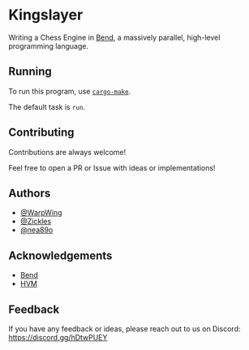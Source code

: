 # Kingslayer 

Writing a Chess Engine in [Bend](https://github.com/HigherOrderCO/Bend/tree/main), a massively parallel, high-level programming language.


## Running

To run this program, use [`cargo-make`](https://github.com/sagiegurari/cargo-make).

The default task is `run`.

## Contributing

Contributions are always welcome!

Feel free to open a PR or Issue with ideas or implementations!


## Authors
- [@WarpWing](https://www.github.com/WarpWing)
- [@Zickles](https://github.com/Zickles)
- [@nea89o](https://github.com/nea89o)

## Acknowledgements

 - [Bend](https://github.com/HigherOrderCO/Bend)
 - [HVM](https://github.com/HigherOrderCO/HVM)


## Feedback

If you have any feedback or ideas, please reach out to us on Discord: https://discord.gg/hDtwPUEY
